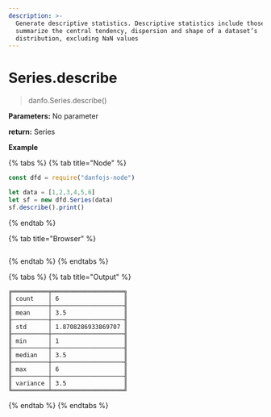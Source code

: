 ```yaml
---
description: >-
  Generate descriptive statistics. Descriptive statistics include those that
  summarize the central tendency, dispersion and shape of a dataset’s
  distribution, excluding NaN values
---
```


# Series.describe

> danfo.Series.describe()&#x20;

**Parameters:** No parameter

**return:** Series

**Example**

{% tabs %}
{% tab title="Node" %}
```javascript
const dfd = require("danfojs-node")

let data = [1,2,3,4,5,6]
let sf = new dfd.Series(data)
sf.describe().print()
```
{% endtab %}

{% tab title="Browser" %}
```
```
{% endtab %}
{% endtabs %}

{% tabs %}
{% tab title="Output" %}
```
╔══════════╤════════════════════╗
║ count    │ 6                  ║
╟──────────┼────────────────────╢
║ mean     │ 3.5                ║
╟──────────┼────────────────────╢
║ std      │ 1.8708286933869707 ║
╟──────────┼────────────────────╢
║ min      │ 1                  ║
╟──────────┼────────────────────╢
║ median   │ 3.5                ║
╟──────────┼────────────────────╢
║ max      │ 6                  ║
╟──────────┼────────────────────╢
║ variance │ 3.5                ║
╚══════════╧════════════════════╝
```
{% endtab %}
{% endtabs %}
